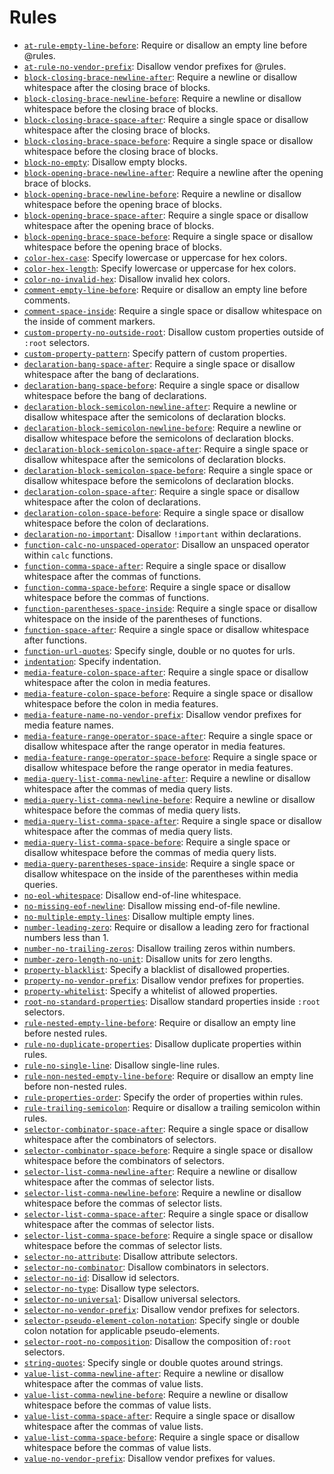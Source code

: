 # Rules

* [`at-rule-empty-line-before`](../src/rules/at-rule-empty-line-before/README.md): Require or disallow an empty line before @rules.
* [`at-rule-no-vendor-prefix`](../src/rules/at-rule-no-vendor-prefix/README.md): Disallow vendor prefixes for @rules.
* [`block-closing-brace-newline-after`](../src/rules/block-closing-brace-newline-after/README.md): Require a newline or disallow whitespace after the closing brace of blocks.
* [`block-closing-brace-newline-before`](../src/rules/block-closing-brace-newline-before/README.md): Require a newline or disallow whitespace before the closing brace of blocks.
* [`block-closing-brace-space-after`](../src/rules/block-closing-brace-space-after/README.md): Require a single space or disallow whitespace after the closing brace of blocks.
* [`block-closing-brace-space-before`](../src/rules/block-closing-brace-space-before/README.md): Require a single space or disallow whitespace before the closing brace of blocks.
* [`block-no-empty`](../src/rules/block-no-empty/README.md): Disallow empty blocks.
* [`block-opening-brace-newline-after`](../src/rules/block-opening-brace-newline-after/README.md): Require a newline after the opening brace of blocks.
* [`block-opening-brace-newline-before`](../src/rules/block-opening-brace-newline-before/README.md): Require a newline or disallow whitespace before the opening brace of blocks.
* [`block-opening-brace-space-after`](../src/rules/block-opening-brace-space-after/README.md): Require a single space or disallow whitespace after the opening brace of blocks.
* [`block-opening-brace-space-before`](../src/rules/block-opening-brace-space-before/README.md): Require a single space or disallow whitespace before the opening brace of blocks.
* [`color-hex-case`](../src/rules/color-hex-case/README.md): Specify lowercase or uppercase for hex colors.
* [`color-hex-length`](../src/rules/color-hex-length/README.md): Specify lowercase or uppercase for hex colors.
* [`color-no-invalid-hex`](../src/rules/color-no-invalid-hex/README.md): Disallow invalid hex colors.
* [`comment-empty-line-before`](../src/rules/comment-empty-line-before/README.md): Require or disallow an empty line before comments.
* [`comment-space-inside`](../src/rules/comment-space-inside/README.md): Require a single space or disallow whitespace on the inside of comment markers.
* [`custom-property-no-outside-root`](../src/rules/custom-property-no-outside-root/README.md): Disallow custom properties outside of `:root` selectors.
* [`custom-property-pattern`](../src/rules/custom-property-pattern/README.md): Specify pattern of custom properties.
* [`declaration-bang-space-after`](../src/rules/declaration-bang-space-after/README.md): Require a single space or disallow whitespace after the bang of declarations.
* [`declaration-bang-space-before`](../src/rules/declaration-bang-space-before/README.md): Require a single space or disallow whitespace before the bang of declarations.
* [`declaration-block-semicolon-newline-after`](../src/rules/declaration-block-semicolon-newline-after/README.md): Require a newline or disallow whitespace after the semicolons of declaration blocks.
* [`declaration-block-semicolon-newline-before`](../src/rules/declaration-block-semicolon-newline-before/README.md): Require a newline or disallow whitespace before the semicolons of declaration blocks.
* [`declaration-block-semicolon-space-after`](../src/rules/declaration-block-semicolon-space-after/README.md): Require a single space or disallow whitespace after the semicolons of declaration blocks.
* [`declaration-block-semicolon-space-before`](../src/rules/declaration-block-semicolon-space-before/README.md): Require a single space or disallow whitespace before the semicolons of declaration blocks.
* [`declaration-colon-space-after`](../src/rules/declaration-colon-space-after/README.md): Require a single space or disallow whitespace after the colon of declarations.
* [`declaration-colon-space-before`](../src/rules/declaration-colon-space-before/README.md): Require a single space or disallow whitespace before the colon of declarations.
* [`declaration-no-important`](../src/rules/declaration-no-important/README.md): Disallow `!important` within declarations.
* [`function-calc-no-unspaced-operator`](../src/rules/function-calc-no-unspaced-operator/README.md): Disallow an unspaced operator within `calc` functions.
* [`function-comma-space-after`](../src/rules/function-comma-space-after/README.md): Require a single space or disallow whitespace after the commas of functions.
* [`function-comma-space-before`](../src/rules/function-comma-space-before/README.md): Require a single space or disallow whitespace before the commas of functions.
* [`function-parentheses-space-inside`](../src/rules/function-parentheses-space-inside/README.md): Require a single space or disallow whitespace on the inside of the parentheses of functions.
* [`function-space-after`](../src/rules/function-space-after/README.md): Require a single space or disallow whitespace after functions.
* [`function-url-quotes`](../src/rules/function-url-quotes/README.md): Specify single, double or no quotes for urls.
* [`indentation`](../src/rules/indentation/README.md): Specify indentation.
* [`media-feature-colon-space-after`](../src/rules/media-feature-colon-space-after/README.md): Require a single space or disallow whitespace after the colon in media features.
* [`media-feature-colon-space-before`](../src/rules/media-feature-colon-space-before/README.md): Require a single space or disallow whitespace before the colon in media features.
* [`media-feature-name-no-vendor-prefix`](../src/rules/media-feature-name-no-vendor-prefix/README.md): Disallow vendor prefixes for media feature names.
* [`media-feature-range-operator-space-after`](../src/rules/media-feature-range-operator-space-after/README.md): Require a single space or disallow whitespace after the range operator in media features.
* [`media-feature-range-operator-space-before`](../src/rules/media-feature-range-operator-space-before/README.md): Require a single space or disallow whitespace before the range operator in media features.
* [`media-query-list-comma-newline-after`](../src/rules/media-query-list-comma-newline-after/README.md): Require a newline or disallow whitespace after the commas of media query lists.
* [`media-query-list-comma-newline-before`](../src/rules/media-query-list-comma-newline-before/README.md): Require a newline or disallow whitespace before the commas of media query lists.
* [`media-query-list-comma-space-after`](../src/rules/media-query-list-comma-space-after/README.md): Require a single space or disallow whitespace after the commas of media query lists.
* [`media-query-list-comma-space-before`](../src/rules/media-query-list-comma-space-before/README.md): Require a single space or disallow whitespace before the commas of media query lists.
* [`media-query-parentheses-space-inside`](../src/rules/media-query-parentheses-space-inside/README.md): Require a single space or disallow whitespace on the inside of the parentheses within media queries.
* [`no-eol-whitespace`](../src/rules/no-eol-whitespace/README.md): Disallow end-of-line whitespace.
* [`no-missing-eof-newline`](../src/rules/no-missing-eof-newline/README.md): Disallow missing end-of-file newline.
* [`no-multiple-empty-lines`](../src/rules/no-multiple-empty-lines/README.md): Disallow multiple empty lines.
* [`number-leading-zero`](../src/rules/number-leading-zero/README.md): Require or disallow a leading zero for fractional numbers less than 1.
* [`number-no-trailing-zeros`](../src/rules/number-no-trailing-zeros/README.md): Disallow trailing zeros within numbers.
* [`number-zero-length-no-unit`](../src/rules/number-zero-length-no-unit/README.md): Disallow units for zero lengths.
* [`property-blacklist`](../src/rules/property-blacklist/README.md): Specify a blacklist of disallowed properties.
* [`property-no-vendor-prefix`](../src/rules/property-no-vendor-prefix/README.md): Disallow vendor prefixes for properties.
* [`property-whitelist`](../src/rules/property-whitelist/README.md): Specify a whitelist of allowed properties.
* [`root-no-standard-properties`](../src/rules/root-no-standard-properties/README.md): Disallow standard properties inside `:root` selectors.
* [`rule-nested-empty-line-before`](../src/rules/rule-nested-empty-line-before/README.md): Require or disallow an empty line before nested rules.
* [`rule-no-duplicate-properties`](../src/rules/rule-no-duplicate-properties/README.md): Disallow duplicate properties within rules.
* [`rule-no-single-line`](../src/rules/rule-no-single-line/README.md): Disallow single-line rules.
* [`rule-non-nested-empty-line-before`](../src/rules/rule-non-nested-empty-line-before/README.md): Require or disallow an empty line before non-nested rules.
* [`rule-properties-order`](../src/rules/rule-properties-order/README.md): Specify the order of properties within rules.
* [`rule-trailing-semicolon`](../src/rules/rule-trailing-semicolon/README.md): Require or disallow a trailing semicolon within rules.
* [`selector-combinator-space-after`](../src/rules/selector-combinator-space-after/README.md): Require a single space or disallow whitespace after the combinators of selectors.
* [`selector-combinator-space-before`](../src/rules/selector-combinator-space-before/README.md): Require a single space or disallow whitespace before the combinators of selectors.
* [`selector-list-comma-newline-after`](../src/rules/selector-list-comma-newline-after/README.md): Require a newline or disallow whitespace after the commas of selector lists.
* [`selector-list-comma-newline-before`](../src/rules/selector-list-comma-newline-before/README.md): Require a newline or disallow whitespace before the commas of selector lists.
* [`selector-list-comma-space-after`](../src/rules/selector-list-comma-space-after/README.md): Require a single space or disallow whitespace after the commas of selector lists.
* [`selector-list-comma-space-before`](../src/rules/selector-list-comma-space-before/README.md): Require a single space or disallow whitespace before the commas of selector lists.
* [`selector-no-attribute`](../src/rules/selector-no-attribute/README.md): Disallow attribute selectors.
* [`selector-no-combinator`](../src/rules/selector-no-combinator/README.md): Disallow combinators in selectors.
* [`selector-no-id`](../src/rules/selector-no-id/README.md): Disallow id selectors.
* [`selector-no-type`](../src/rules/selector-no-type/README.md): Disallow type selectors.
* [`selector-no-universal`](../src/rules/selector-no-universal/README.md): Disallow universal selectors.
* [`selector-no-vendor-prefix`](../src/rules/selector-no-vendor-prefix/README.md): Disallow vendor prefixes for selectors.
* [`selector-pseudo-element-colon-notation`](../src/rules/selector-pseudo-element-colon-notation/README.md): Specify single or double colon notation for applicable pseudo-elements.
* [`selector-root-no-composition`](../src/rules/selector-root-no-composition/README.md): Disallow the composition of`:root` selectors.
* [`string-quotes`](../src/rules/string-quotes/README.md): Specify single or double quotes around strings.
* [`value-list-comma-newline-after`](../src/rules/value-list-comma-newline-after/README.md): Require a newline or disallow whitespace after the commas of value lists.
* [`value-list-comma-newline-before`](../src/rules/value-list-comma-newline-before/README.md): Require a newline or disallow whitespace before the commas of value lists.
* [`value-list-comma-space-after`](../src/rules/value-list-comma-space-after/README.md): Require a single space or disallow whitespace after the commas of value lists.
* [`value-list-comma-space-before`](../src/rules/value-list-comma-space-before/README.md): Require a single space or disallow whitespace before the commas of value lists.
* [`value-no-vendor-prefix`](../src/rules/value-no-vendor-prefix/README.md): Disallow vendor prefixes for values.
